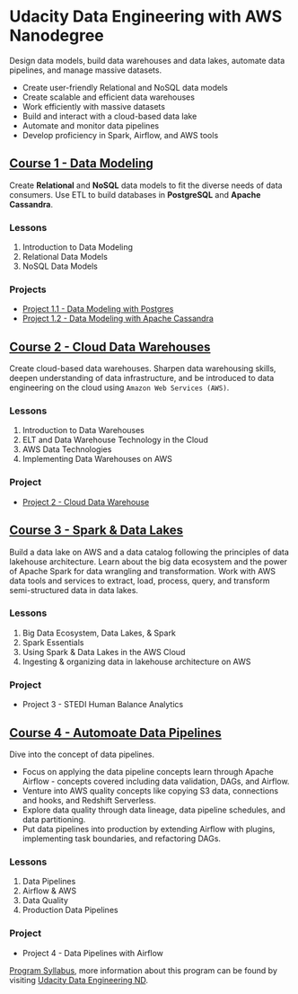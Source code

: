 # Udacity Data Engineering with AWS Nanodegree

Design data models, build data warehouses and data lakes, automate data pipelines, and manage massive datasets. 

* Create user-friendly Relational and NoSQL data models
* Create scalable and efficient data warehouses
* Work efficiently with massive datasets
* Build and interact with a cloud-based data lake
* Automate and monitor data pipelines
* Develop proficiency in Spark, Airflow, and AWS tools


## [Course 1 - Data Modeling](./Course%201-Data%20Modeling/) 
Create **Relational** and **NoSQL** data models to fit the diverse needs of data consumers. Use ETL to build databases in **PostgreSQL** and **Apache Cassandra**.

### Lessons
1. Introduction to Data Modeling 
2. Relational Data Models
3. NoSQL Data Models

### Projects
* [Project 1.1 - Data Modeling with Postgres](https://github.com/phphoebe/Udacity-Data-Engineering-with-AWS/tree/main/Course%201-Data%20Modeling/Project%201.1-Data%20Modeling%20with%20Postgres)
* [Project 1.2 - Data Modeling with Apache Cassandra](https://github.com/phphoebe/Udacity-Data-Engineering-with-AWS/tree/main/Course%201-Data%20Modeling/Project%201.2-Data%20Modeling%20with%20Apache%20Cassandra)


## [Course 2 - Cloud Data Warehouses](https://github.com/phphoebe/Udacity-Data-Engineering-with-AWS/tree/main/Course%202-Cloud%20Data%20Warehouses)
Create cloud-based data warehouses. Sharpen data warehousing skills, deepen understanding of data infrastructure, and be introduced to data engineering on the cloud using `Amazon Web Services (AWS)`.

### Lessons
1. Introduction to Data Warehouses
2. ELT and Data Warehouse Technology in the Cloud 
3. AWS Data Technologies
4. Implementing Data Warehouses on AWS

### Project
* [Project 2 - Cloud Data Warehouse](https://github.com/phphoebe/Udacity-Data-Engineering-with-AWS/tree/main/Course%202-Cloud%20Data%20Warehouses/Project%202-Data%20Warehouse)


## [Course 3 - Spark & Data Lakes](https://github.com/phphoebe/Udacity-Data-Engineering-with-AWS/tree/main/Course%203-Spark%20and%20Data%20Lakes)
Build a data lake on AWS and a data catalog following the principles of data lakehouse architecture. Learn about the big data ecosystem and the power of Apache Spark for data wrangling and transformation. Work with AWS data tools and services to extract, load, process, query, and transform semi-structured data in data lakes.

### Lessons
1. Big Data Ecosystem, Data Lakes, & Spark
2. Spark Essentials
3. Using Spark & Data Lakes in the AWS Cloud
4. Ingesting & organizing data in lakehouse architecture on AWS

### Project
* Project 3 - STEDI Human Balance Analytics


## [Course 4 - Automoate Data Pipelines](https://github.com/phphoebe/Udacity-Data-Engineering-with-AWS/tree/main/Course%204-Automate%20Data%20Pipelines)
Dive into the concept of data pipelines. 
* Focus on applying the data pipeline concepts learn through Apache Airflow - concepts covered including data validation, DAGs, and Airflow. 
* Venture into AWS quality concepts like copying S3 data, connections and hooks, and Redshift Serverless. 
* Explore data quality through data lineage, data pipeline schedules, and data partitioning. 
* Put data pipelines into production by extending Airflow with plugins, implementing task boundaries, and refactoring DAGs. 

### Lessons
1. Data Pipelines
2. Airflow & AWS
3. Data Quality
4. Production Data Pipelines


### Project
* Project 4 - Data Pipelines with Airflow


[Program Syllabus](https://github.com/phphoebe/Udacity-Data-Engineering-with-AWS/blob/main/Data%2BEngineering%2BNanodegree%2BProgram%2BSyllabus.pdf), more information about this program can be found by visiting [Udacity Data Engineering ND](https://www.udacity.com/course/data-engineer-nanodegree--nd027).
